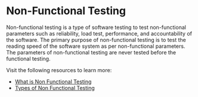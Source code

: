 # Non-Functional Testing

Non-functional testing is a type of software testing to test non-functional parameters such as reliability, load test, performance, and accountability of the software. The primary purpose of non-functional testing is to test the reading speed of the software system as per non-functional parameters. The parameters of non-functional testing are never tested before the functional testing.

Visit the following resources to learn more:

- [What is Non Functional Testing](https://www.browserstack.com/guide/what-is-non-functional-testing)
- [Types of Non Functional Testing](https://www.guru99.com/non-functional-testing.html)